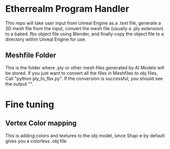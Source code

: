 # Etherrealm Program Handler 
This repo will take user input from Unreal Engine as a .text file, generate a 3D mesh file from the input, convert the mesh file (usually a .ply extension) to a baked .fbx object file using Blender, and finally copy the object file to a directory within Unreal Engine for use.

## Meshfile Folder
This is the folder where .ply or other mesh files generated by AI Models will be stored. If you just want to convert all the files in Meshfiles to obj files, Call "python ply_to_fbx.py". If the conversion is successful, you should see the output "". 

# Fine tuning

## Vertex Color mapping 
This is adding colors and textures to the obj model, since Shap-e by default gives you a colorless .obj file 
